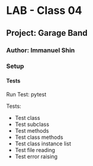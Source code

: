 # LAB - Class 04

## Project: Garage Band

### Author: Immanuel Shin

### Setup

#### Tests
Run Test: pytest  

Tests: 
- Test class
- Test subclass
- Test methods
- Test class methods
- Test class instance list
- Test file reading
- Test error raising